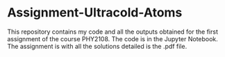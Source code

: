 # Assignment-Ultracold-Atoms
This repository contains my code and all the outputs obtained for the first assignment of the course PHY2108.
The code is in the Jupyter Notebook.
The assignment is with all the solutions detailed is the .pdf file.
